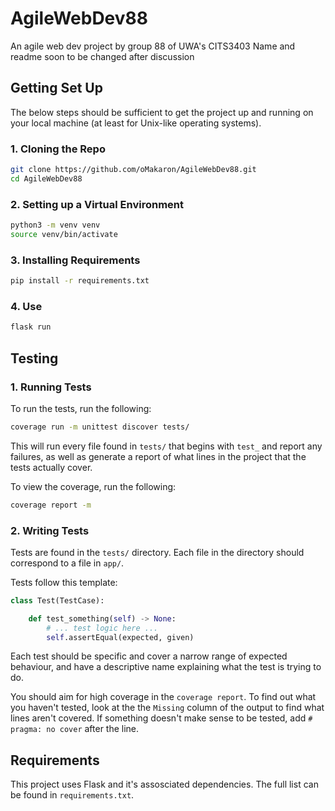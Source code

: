 # AgileWebDev88
An agile web dev project by group 88 of UWA's CITS3403
Name and readme soon to be changed after discussion

## Getting Set Up
The below steps should be sufficient to get the project up and running on your
local machine (at least for Unix-like operating systems).

### 1. Cloning the Repo
```bash
git clone https://github.com/oMakaron/AgileWebDev88.git
cd AgileWebDev88
```

### 2. Setting up a Virtual Environment
```bash
python3 -m venv venv
source venv/bin/activate
```

### 3. Installing Requirements
```bash
pip install -r requirements.txt
```

### 4. Use
```bash
flask run
```

## Testing

### 1. Running Tests
To run the tests, run the following:
```bash
coverage run -m unittest discover tests/
```
This will run every file found in `tests/` that begins with `test_` and report any failures, as
well as generate a report of what lines in the project that the tests actually cover.

To view the coverage, run the following:
```bash
coverage report -m
```

### 2. Writing Tests
Tests are found in the `tests/` directory. Each file in the directory should correspond to a file in `app/`.

Tests follow this template:
```python
class Test(TestCase):

    def test_something(self) -> None:
        # ... test logic here ...
        self.assertEqual(expected, given)
```

Each test should be specific and cover a narrow range of expected behaviour, and have a descriptive
name explaining what the test is trying to do.

You should aim for high coverage in the `coverage report`. To find out what you haven't tested, look
at the the `Missing` column of the output to find what lines aren't covered. If something doesn't make
sense to be tested, add `# pragma: no cover` after the line.

## Requirements
This project uses Flask and it's assosciated dependencies. The full list can be
found in ``requirements.txt``.
